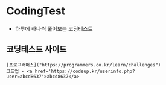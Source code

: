 # CodingTest
  - 하루에 하나씩 풀어보는 코딩테스트 
  
  
  ## 코딩테스트 사이트 
    [프로그래머스]("https://programmers.co.kr/learn/challenges")
    코드업 - <a href='https://codeup.kr/userinfo.php?user=abcd8637'>abcd8637</a>
